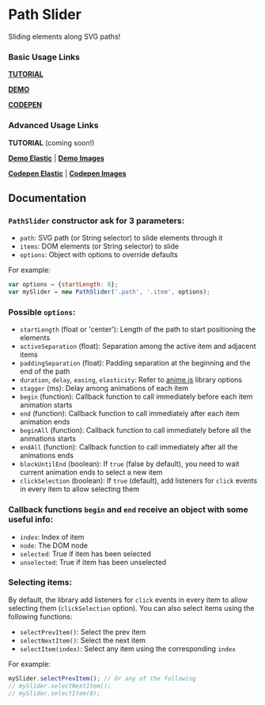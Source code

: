 # Path Slider

Sliding elements along SVG paths!

### Basic Usage Links

[**TUTORIAL**](https://scotch.io/tutorials/animating-elements-along-svg-paths-introducing-pathslider)

[**DEMO**](http://lmgonzalves.github.io/path-slider/)

[**CODEPEN**](https://codepen.io/lmgonzalves/full/dmbmpQ/)

### Advanced Usage Links

**TUTORIAL** (coming soon!)

[**Demo Elastic**](https://lmgonzalves.github.io/path-slider/index2.html) | [**Demo Images**](https://lmgonzalves.github.io/path-slider/index3.html)

[**Codepen Elastic**](https://codepen.io/lmgonzalves/pen/bvpLyW/) | [**Codepen Images**](https://codepen.io/lmgonzalves/pen/EEKEaM)

## Documentation

### `PathSlider` constructor ask for 3 parameters:

- `path`: SVG path (or String selector) to slide elements through it
- `items`: DOM elements (or String selector) to slide
- `options`: Object with options to override defaults

For example:

```js
var options = {startLength: 0};
var mySlider = new PathSlider('.path', '.item', options);
```

### Possible `options`:

- `startLength` (float or 'center'): Length of the path to start positioning the elements
- `activeSeparation` (float): Separation among the active item and adjacent items
- `paddingSeparation` (float): Padding separation at the beginning and the end of the path
- `duration`, `delay`, `easing`, `elasticity`: Refer to [anime.js](http://animejs.com/) library options
- `stagger` (ms): Delay among animations of each item
- `begin` (function): Callback function to call immediately before each item animation starts
- `end` (function): Callback function to call immediately after each item animation ends
- `beginAll` (function): Callback function to call immediately before all the animations starts
- `endAll` (function): Callback function to call immediately after all the animations ends
- `blockUntilEnd` (boolean): If `true` (false by default), you need to wait current animation ends to select a new item
- `clickSelection` (boolean): If `true` (default), add listeners for `click` events in every item to allow selecting them

### Callback functions `begin` and `end` receive an object with some useful info:

- `index`: Index of item
- `node`: The DOM node
- `selected`: True if item has been selected
- `unselected`: True if item has been unselected

### Selecting items:

By default, the library add listeners for `click` events in every item to allow selecting them (`clickSelection` option). You can also select items using the following functions:

- `selectPrevItem()`: Select the prev item
- `selectNextItem()`: Select the next item
- `selectItem(index)`: Select any item using the corresponding `index`

For example:

```js
mySlider.selectPrevItem(); // Or any of the following
// mySlider.selectNextItem();
// mySlider.selectItem(0);
```
